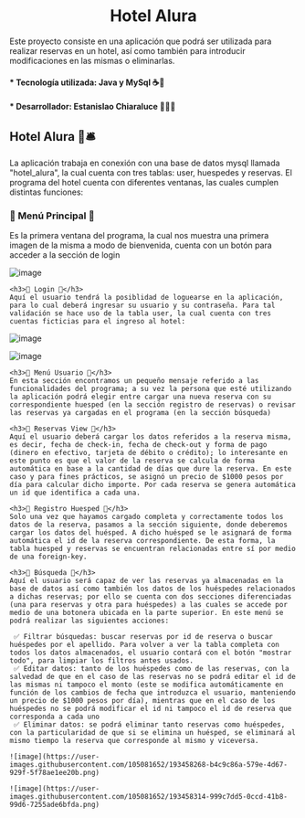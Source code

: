 # <h1 align="center">Hotel Alura</h1>
   Este proyecto consiste en una aplicación que podrá ser utilizada para realizar reservas en un hotel, así como también para introducir modificaciones en las mismas o eliminarlas.
   
   <h4>* Tecnología utilizada: Java y MySql ☕🐬</h4>
   <h4>* Desarrollador: Estanislao Chiaraluce 👨🏽‍💻</h4>
 
   <h2>Hotel Alura 🏨🛎️</h2> 
   La aplicación trabaja en conexión con una base de datos mysql llamada "hotel_alura", la cual cuenta con tres tablas: user, huespedes y reservas. 
   El programa del hotel cuenta con diferentes ventanas, las cuales cumplen distintas funciones:
   
   <h3>🔶 Menú Principal 🔶</h3>
   Es la primera ventana del programa, la cual nos muestra una primera imagen de la misma a modo de bienvenida, cuenta con un botón para acceder a la sección de login
   
   ![image](https://user-images.githubusercontent.com/105081652/193457286-2babc5ab-7a75-41be-ae41-ec7df5671051.png)

    <h3>🔶 Login 🔶</h3>
    Aquí el usuario tendrá la posiblidad de loguearse en la aplicación, para lo cual deberá ingresar su usuario y su contraseña. Para tal validación se hace uso de la tabla user, la cual cuenta con tres cuentas ficticias para el ingreso al hotel:
   
   ![image](https://user-images.githubusercontent.com/105081652/193456937-f2a4bce2-271b-4ef4-bcf2-28f7286ee4ff.png)
   
   ![image](https://user-images.githubusercontent.com/105081652/193457326-cd3488ed-907b-4e66-bf2e-e7afb8ff3f54.png)

    <h3>🔶 Menú Usuario 🔶</h3>
    En esta sección encontramos un pequeño mensaje referido a las funcionalidades del programa; a su vez la persona que esté utilizando la aplicación podrá elegir entre cargar una nueva reserva con su correspondiente huesped (en la sección registro de reservas) o revisar las reservas ya cargadas en el programa (en la sección búsqueda)
  
    <h3>🔶 Reservas View 🔶</h3>
    Aquí el usuario deberá cargar los datos referidos a la reserva misma, es decir, fecha de check-in, fecha de check-out y forma de pago (dinero en efectivo, tarjeta de débito o crédito); lo interesante en este punto es que el valor de la reserva se calcula de forma automática en base a la cantidad de días que dure la reserva. En este caso y para fines prácticos, se asignó un precio de $1000 pesos por día para calcular dicho importe. Por cada reserva se genera automática un id que identifica a cada una.

    <h3>🔶 Registro Huesped 🔶</h3>
    Solo una vez que hayamos cargado completa y correctamente todos los datos de la reserva, pasamos a la sección siguiente, donde deberemos cargar los datos del huésped. A dicho huésped se le asignará de forma automática el id de la reserva correspondiente. De esta forma, la tabla huesped y reservas se encuentran relacionadas entre sí por medio de una foreign-key.
    
    <h3>🔶 Búsqueda 🔶</h3>
    Aquí el usuario será capaz de ver las reservas ya almacenadas en la base de datos así como también los datos de los huéspedes relacionados a dichas reservas; por ello se cuenta con dos secciones diferenciadas (una para reservas y otra para huéspedes) a las cuales se accede por medio de una botonera ubicada en la parte superior. En este menú se podrá realizar las siguientes acciones:
    
     ✅ Filtrar búsquedas: buscar reservas por id de reserva o buscar huéspedes por el apellido. Para volver a ver la tabla completa con todos los datos almacenados, el usuario contará con el botón "mostrar todo", para limpiar los filtros antes usados.
     ✅ Editar datos: tanto de los huéspedes como de las reservas, con la salvedad de que en el caso de las reservas no se podrá editar el id de las mismas ni tampoco el monto (este se modifica automáticamente en función de los cambios de fecha que introduzca el usuario, manteniendo un precio de $1000 pesos por día), mientras que en el caso de los huéspedes no se podrá modificar el id ni tampoco el id de reserva que corresponda a cada uno
     ✅ Eliminar datos: se podrá eliminar tanto reservas como huéspedes, con la particularidad de que si se elimina un huésped, se eliminará al mismo tiempo la reserva que corresponde al mismo y viceversa.
     
    ![image](https://user-images.githubusercontent.com/105081652/193458268-b4c9c86a-579e-4d67-929f-5f78ae1ee20b.png)
    
    ![image](https://user-images.githubusercontent.com/105081652/193458314-999c7dd5-0ccd-41b8-99d6-7255ade6bfda.png)

    


